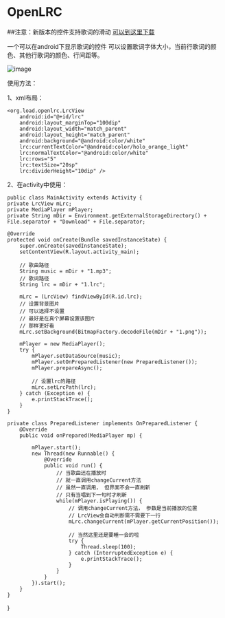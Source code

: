 OpenLRC
=======
##注意：新版本的控件支持歌词的滑动
[可以到这里下载](https://git.oschina.net/qibin/LitePlayer)

一个可以在android下显示歌词的控件
可以设置歌词字体大小，当前行歌词的颜色、其他行歌词的颜色、行间距等。


![image](https://github.com/qibin0506/OpenLRC/blob/master/show/show.png)


使用方法：

  1、xml布局：
	<LinearLayout xmlns:android="http://schemas.android.com/apk/res/android"
	xmlns:lrc="http://schemas.android.com/apk/res/org.load.lrcviewtest"
	xmlns:tools="http://schemas.android.com/tools"
	android:layout_width="match_parent"
	android:layout_height="match_parent"
	android:orientation="vertical"
	tools:context=".MainActivity"
	android:background="@android:color/black" >

	<org.load.openlrc.LrcView
		android:id="@+id/lrc"
		android:layout_marginTop="100dip"
		android:layout_width="match_parent"
		android:layout_height="match_parent"
		android:background="@android:color/white"
		lrc:currentTextColor="@android:color/holo_orange_light"
		lrc:normalTextColor="@android:color/white"
		lrc:rows="5"
		lrc:textSize="20sp"
		lrc:dividerHeight="10dip" />
	
</LinearLayout>

  2、在activity中使用：
	
	public class MainActivity extends Activity {
	private LrcView mLrc;
	private MediaPlayer mPlayer;
	private String mDir = Environment.getExternalStorageDirectory() + File.separator + "Download" + File.separator;

	@Override
	protected void onCreate(Bundle savedInstanceState) {
		super.onCreate(savedInstanceState);
		setContentView(R.layout.activity_main);
		
		// 歌曲路径
		String music = mDir + "1.mp3";
		// 歌词路径
		String lrc = mDir + "1.lrc";
		
		mLrc = (LrcView) findViewById(R.id.lrc);
		// 设置背景图片
		// 可以选择不设置
		// 最好是在真个屏幕设置该图片
		// 那样更好看
		mLrc.setBackground(BitmapFactory.decodeFile(mDir + "1.png"));
		
		mPlayer = new MediaPlayer();
		try {
			mPlayer.setDataSource(music);
			mPlayer.setOnPreparedListener(new PreparedListener());
			mPlayer.prepareAsync();
			
			// 设置lrc的路径
			mLrc.setLrcPath(lrc);
		} catch (Exception e) {
			e.printStackTrace();
		}
	}
	
	private class PreparedListener implements OnPreparedListener {
		@Override
		public void onPrepared(MediaPlayer mp) {
		
			mPlayer.start();
			new Thread(new Runnable() {
				@Override
				public void run() {
					// 当歌曲还在播放时
					// 就一直调用changeCurrent方法
					// 虽然一直调用， 但界面不会一直刷新
					// 只有当唱到下一句时才刷新
					while(mPlayer.isPlaying()) {
						// 调用changeCurrent方法， 参数是当前播放的位置
						// LrcView会自动判断需不需要下一行
						mLrc.changeCurrent(mPlayer.getCurrentPosition());
						
						// 当然这里还是要睡一会的啦
						try {
							Thread.sleep(100);
						} catch (InterruptedException e) {
							e.printStackTrace();
						}
					}
				}
			}).start();
		}
	}
}
  

